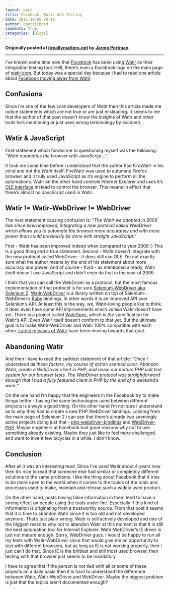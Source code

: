 ```yaml
---
layout: post
title: Facebook, Watir And Testing
date: 2011-10-05 20:18
author: bpettichord
comments: true
categories: [Blogs]
---
```

<strong>Originally posted at <a href="http://itreallymatters.net/post/10991877834/facebook-watir-and-testing">itreallymatters.net</a> by <a href="http://www.itreallymatters.net/">Jarmo Pertman</a>.</strong>

<hr />

<p>
I’ve known some time now that <a href="http://www.facebook.com" target="_blank">Facebook</a> has been using <a href="http://www.watir.com" target="_blank">Watir</a> as their integration testing tool. Hell, there’s even a Facebook logo on the main page of <a href="http://watir.com" target="_blank">watir.com</a>. But today was a special day because i had to read one article about <a href="http://www.facebook.com/notes/facebook-engineering/watir-to-webdriver-unit-test-frameworks/10150314152278920" target="_blank">Facebook moving away from Watir</a>. 
</p>

<h2>Confusions</h2>

<p>
Since i’m one of the few core developers of Watir then this article made me notice statements which are not true or are just misleading. It seems to me that the author of that post doesn’t know the insights of Watir and other tools he’s mentioning or just uses wrong terminology by accident.
</p>

<h2>Watir &amp; JavaScript</h2>

<p>
First statement which forced me to questioning myself was the following: <i>“Watir automates the browser with JavaScript…”</i>.
</p>

<p>
It took me some time before i understood that the author had <i>FireWatir</i> in his mind and not the <i>Watir</i> itself. FireWatir was used to automate Firefox browser and it truly used JavaScript as it’s engine to perform all the automations. Watir on the other hand controls <i>Internet Explorer</i> and uses it’s <a href="http://en.wikipedia.org/wiki/OLE_Automation" target="_blank">OLE interface</a> instead to control the browser. This means in effect that there’s almost no JavaScript used in Watir.
</p>

<h2>Watir&nbsp;!= Watir-WebDriver&nbsp;!= WebDriver</h2>

<p>
The next statement causing confusion is: <i>“The Watir we adopted in 2009 has since been improved, integrating a new protocol called WebDriver which allows you to automate the browser more accurately and with more power than could previously be done with straight JavaScript.”</i>
</p>

<p>
First - Watir has been improved indeed when compared to year 2009 :) This is a good thing and a true statement. Second - Watir doesn’t integrate with the new protocol called WebDriver - it does still use OLE. I’m not exactly sure what the author means by the end of his statement about more accuracy and power. And of course - third - as mentioned already, Watir itself doesn’t use JavaScript and didn’t even do that in the year of 2009.
</p>

<p>
I think that you can call the WebDriver as a protocol, but the most famous implementation of that protocol is for sure <a href="http://code.google.com/p/selenium/" target="_blank">Selenium-WebDriver aka Selenium 2</a>. <a href="https://github.com/jarib/watir-webdriver" target="_blank">Watir-WebDriver</a> is a library written on top of Selenium-WebDriver’s <a href="http://www.ruby-lang.org" target="_blank">Ruby</a> bindings. In other words it is an improved API over Selenium’s API. At least this is the way, we, Watir-loving people like to think. It does even have some API improvements which <i>vanilla</i> Watir doesn’t have yet. There is a project called <a href="https://github.com/jarib/watirspec" target="_blank">WatirSpec</a>, which is <i>the</i> specification for Watir’s API. Even Watir itself doesn’t conform to that yet. But the ultimate goal is to make Watir-WebDriver and Watir 100% compatible with each other.<a href="http://watir.com/2011/08/11/watir-2-0/" target="_blank"> Latest releases of Watir</a> have been moving towards that goal.
</p>

<h2>Abandoning Watir</h2>

<p>
And then i have to read the saddest statement of that article: <i>“Once I understood all these factors, my course of action seemed clear: Abandon Watir, create a WebDriver client in PHP, and reuse our mature PHP unit test system for our browser tests. The WebDriver protocol was straightforward enough that I had a fully featured client in PHP by the end of a weekend’s work.”</i>
</p>

<p>
On the one hand i’m happy that the engineers in the Facebook try to make things better - having the same technologies used between different projects is always a good thing. On the other hand i’m not sure i understand as to why they had to create a new PHP WebDriver bindings. Looking from the main page of Selenium 2 i can see that there’s already two seemingly active projects doing just that - <a href="http://code.google.com/p/php-webdriver-bindings/" target="_blank">php-webdriver-bindings</a> and <a href="https://github.com/chibimagic/WebDriver-PHP" target="_blank">WebDriver-PHP</a>. Maybe engineers at Facebook had good reasons why not to use something already existing. Maybe they just like to feel more challenged and want to invent few bicycles in a while. I don’t know.
</p>

<h2>Conclusion</h2>

<p>
After all it was an interesting read. Since i’ve used Watir about 4 years now then it’s nice to read that someone else had similar or completely different solutions to the same problems. I like the thing about Facebook that it tries to be more open to the world when it comes to the topics of the tools and processes used to make, maintain and release such a widely used product.
</p>

<p>
On the other hand, posts having false information in them tend to have a strong effect on people using the tools under fire. Especially if this kind of information is originating from a trustworthy source. From that post it seems that it is time to abandon Watir since it is too old and not developed anymore. That’s just plain wrong. Watir is still actively developed and one of the biggest reasons why not to abandon Watir at this moment is that it is still the best automation tool for Internet Explorer. Watir-WebDriver’s IE driver is just not mature enough. Sorry, WebDriver guys. I would be happy to run all my tests with Watir-WebDriver since that would give me an opportunity to test with different browsers, but as long as IE is not working properly, then i just can’t do that. Since IE is the brittlest and still most used browser, then testing with that browser just seems to be mandatory.
</p>

<p>
I have to agree that if the person is not tied with all or some of these projects on a daily basis then it is hard to understand the difference between Watir, Watir-WebDriver and WebDriver. Maybe the biggest problem is just that the topics aren’t documented enough?
</p>
